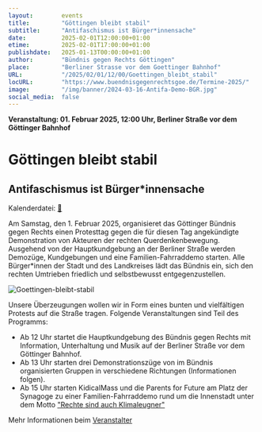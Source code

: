 ```yaml
---
layout:        events
title:         "Göttingen bleibt stabil"
subtitle:      "Antifaschismus ist Bürger*innensache"
date:          2025-02-01T12:00:00+01:00
etime:         2025-02-01T17:00:00+01:00
publishdate:   2025-01-13T00:00:00+01:00
author:        "Bündnis gegen Rechts Göttingen"
place:         "Berliner Strasse vor dem Goettinger Bahnhof"
URL:           "/2025/02/01/12/00/Goettingen_bleibt_stabil"
locURL:        "https://www.buendnisgegenrechtsgoe.de/Termine-2025/"
image:         "/img/banner/2024-03-16-Antifa-Demo-BGR.jpg"
social_media:  false
---
```


**Veranstaltung: 01. Februar 2025, 12:00 Uhr, Berliner Straße vor dem Göttinger Bahnhof**

Göttingen bleibt stabil
===========

Antifaschismus ist Bürger\*innensache
-----------


Kalenderdatei: [📆](/ics/2025-02-01_12-00_goettingen_bleibt_stabil.ics)

Am Samstag, den 1. Februar 2025, organisieret das Göttinger Bündnis gegen Rechts einen Protesttag gegen die für diesen Tag angekündigte Demonstration von Akteuren der rechten Querdenkenbewegung. Ausgehend von der Hauptkundgebung an der Berliner Straße werden Demozüge, Kundgebungen und eine Familien-Fahrraddemo starten. Alle Bürger*innen der Stadt und des Landkreises lädt das Bündnis ein, sich den rechten Umtrieben friedlich und selbstbewusst entgegenzustellen.

![Goettingen-bleibt-stabil](/img/event/2025-02-01-Goettingen-bleibt-stabil.jpg)

Unsere Überzeugungen wollen wir in Form eines bunten und vielfältigen Protests auf die Straße tragen. Folgende Veranstaltungen sind Teil des Programms:

- Ab 12 Uhr startet die Hauptkundgebung des Bündnis gegen Rechts mit Information, Unterhaltung und Musik auf der Berliner Straße vor dem Göttinger Bahnhof.
- Ab 13 Uhr starten drei Demonstrationszüge von im Bündnis organisierten Gruppen in verschiedene Richtungen (Informationen folgen).
- Ab 15 Uhr starten KidicalMass und die Parents for Future am Platz der Synagoge zu einer Familien-Fahrraddemo rund um die Innenstadt
unter dem Motto ["Rechte sind auch Klimaleugner"](/2025/02/01/15/00/Rechte_sind_auch_Klimaleugner/)


Mehr Informationen beim [Veranstalter](https://www.buendnisgegenrechtsgoe.de/Termine-2025/)
